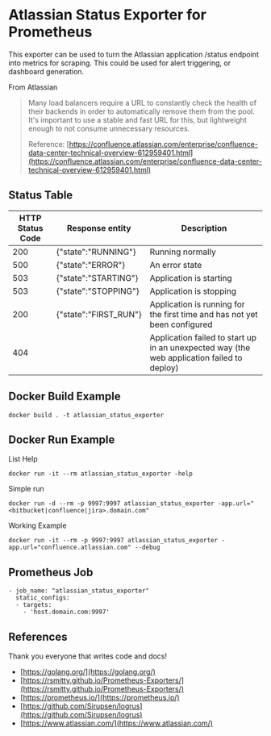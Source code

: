 # Atlassian Status Exporter for Prometheus

This exporter can be used to turn the Atlassian application /status endpoint into metrics for scraping. This could be used for alert triggering, or dashboard generation.

From Atlassian

>Many load balancers require a URL to constantly check the health of their backends in order to automatically remove them from the pool. It's important to use a stable and fast URL for this, but lightweight enough to not consume unnecessary resources.
>
>Reference: [https://confluence.atlassian.com/enterprise/confluence-data-center-technical-overview-612959401.html](https://confluence.atlassian.com/enterprise/confluence-data-center-technical-overview-612959401.html)

## Status Table

| HTTP Status Code | Response entity       | Description |
| ---------------- | ---------------       | ----------- |
| 200              | {"state":"RUNNING"}   | Running normally |
| 500              | {"state":"ERROR"}     | An error state |
| 503              | {"state":"STARTING"}  | Application is starting |
| 503              | {"state":"STOPPING"}  | Application is stopping |
| 200              | {"state":"FIRST_RUN"} | Application is running for the first time and has not yet been configured |
| 404              |                       | Application failed to start up in an unexpected way (the web application failed to deploy) |

## Docker Build Example

```none
docker build . -t atlassian_status_exporter
```

## Docker Run Example

List Help

```none
docker run -it --rm atlassian_status_exporter -help
```

Simple run

```none
docker run -d --rm -p 9997:9997 atlassian_status_exporter -app.url="<bitbucket|confluence|jira>.domain.com"
```

Working Example

```none
docker run -it --rm -p 9997:9997 atlassian_status_exporter -app.url="confluence.atlassian.com" --debug
```

## Prometheus Job

```none
- job_name: "atlassian_status_exporter"
  static_configs:
  - targets:
    - 'host.domain.com:9997'
```

## References

Thank you everyone that writes code and docs!

* [https://golang.org/](https://golang.org/)
* [https://rsmitty.github.io/Prometheus-Exporters/](https://rsmitty.github.io/Prometheus-Exporters/)
* [https://prometheus.io/](https://prometheus.io/)
* [https://github.com/Sirupsen/logrus](https://github.com/Sirupsen/logrus)
* [https://www.atlassian.com/](https://www.atlassian.com/)
